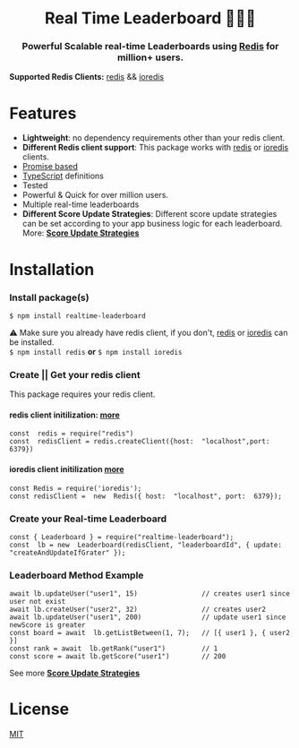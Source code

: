 <h1 align="center" style="border-bottom: none">Real Time Leaderboard 🥇🥈🥉</h1>
<h3 align="center">Powerful Scalable real-time Leaderboards using <a href="https://redis.io">Redis</a> for million+ users.</h3>
<b>Supported Redis Clients:</b> <a href="https://www.npmjs.com/package/redis">redis</a> && <a href="https://www.npmjs.com/package/ioredis">ioredis</a>

# Features

- **Lightweight**: no dependency requirements other than your redis client.
- **Different Redis client support**: This package works with <a href="https://www.npmjs.com/package/redis">redis</a> or <a href="https://www.npmjs.com/package/ioredis">ioredis</a> clients.
- <a href="https://developer.mozilla.org/en-US/docs/Web/JavaScript/Reference/Global_Objects/Promise">Promise based</a>
- <a href="https://www.typescriptlang.org/">TypeScript</a> definitions
- Tested
- Powerful & Quick for over million users.
- Multiple real-time leaderboards
- **Different Score Update Strategies**: Different score update strategies can be set according to your app business logic for each leaderboard. More: **<a href="">Score Update Strategies</a>**

# Installation

### Install package(s)

`$ npm install realtime-leaderboard`

⚠️ Make sure you already have redis client, if you don't, <a href="https://www.npmjs.com/package/redis">redis</a> or <a href="https://www.npmjs.com/package/ioredis">ioredis</a> can be installed.
<br>
`$ npm install redis` **or** `$ npm install ioredis`

### Create || Get your redis client

This package requires your redis client.

#### redis client initilization: <a href="https://www.npmjs.com/package/redis">more</a>

```
const  redis = require("redis")
const  redisClient = redis.createClient({host:  "localhost",port:  6379})
```

#### ioredis client initilization <a href="https://www.npmjs.com/package/ioredis">more</a>

```
const Redis = require('ioredis');
const redisClient =  new  Redis({ host:  "localhost", port:  6379});
```

### Create your Real-time Leaderboard

```
const { Leaderboard } = require("realtime-leaderboard");
const  lb = new  Leaderboard(redisClient, "leaderboardId", { update: "createAndUpdateIfGrater" });
```

### Leaderboard Method Example

```
await lb.updateUser("user1", 15) 				// creates user1 since user not exist
await lb.createUser("user2", 32) 				// creates user2
await lb.updateUser("user1", 200) 				// update user1 since newScore is greater
const board = await  lb.getListBetween(1, 7); 	// [{ user1 }, { user2 }]
const rank = await  lb.getRank("user1")		    // 1
const score = await lb.getScore("user1")        // 200
```

See more **<a href="">Score Update Strategies</a>**

# License

[MIT](https://github.com/CanerSezgin/realtime-leaderboard/blob/master/LICENSE)
